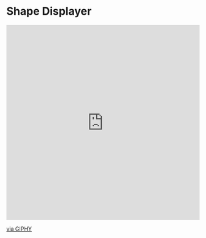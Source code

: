 <h1>Shape Displayer</h1>
<div style="width:100%;height:0;padding-bottom:101%;position:relative;"><iframe src="https://giphy.com/embed/AozLekvPInItQ8Dq4z" width="100%" height="100%" style="position:absolute" frameBorder="0" class="giphy-embed" allowFullScreen></iframe></div><p><a href="https://giphy.com/gifs/AozLekvPInItQ8Dq4z">via GIPHY</a></p>
